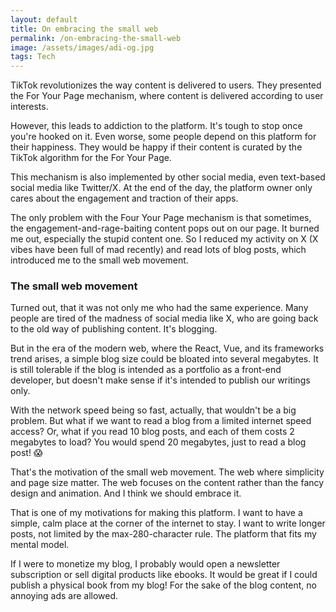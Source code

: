 ```yaml
---
layout: default
title: On embracing the small web
permalink: /on-embracing-the-small-web
image: /assets/images/adi-og.jpg
tags: Tech
---
```


TikTok revolutionizes the way content is delivered to users. They presented the For Your Page mechanism, where content is delivered according to user interests.

However, this leads to addiction to the platform. It's tough to stop once you're hooked on it. Even worse, some people depend on this platform for their happiness. They would be happy if their content is curated by the TikTok algorithm for the For Your Page.

This mechanism is also implemented by other social media, even text-based social media like Twitter/X. At the end of the day, the platform owner only cares about the engagement and traction of their apps.

The only problem with the Four Your Page mechanism is that sometimes, the engagement-and-rage-baiting content pops out on our page. It burned me out, especially the stupid content one. So I reduced my activity on X (X vibes have been full of mad recently) and read lots of blog posts, which introduced me to the small web movement.

### The small web movement

Turned out, that it was not only me who had the same experience. Many people are tired of the madness of social media like X, who are going back to the old way of publishing content. It's blogging.

But in the era of the modern web, where the React, Vue, and its frameworks trend arises, a simple blog size could be bloated into several megabytes. It is still tolerable if the blog is intended as a portfolio as a front-end developer, but doesn't make sense if it's intended to publish our writings only.

With the network speed being so fast, actually, that wouldn't be a big problem. But what if we want to read a blog from a limited internet speed access? Or, what if you read 10 blog posts, and each of them costs 2 megabytes to load? You would spend 20 megabytes, just to read a blog post! 😱

That's the motivation of the small web movement. The web where simplicity and page size matter. The web focuses on the content rather than the fancy design and animation. And I think we should embrace it.

That is one of my motivations for making this platform. I want to have a simple, calm place at the corner of the internet to stay. I want to write longer posts, not limited by the max-280-character rule. The platform that fits my mental model.

If I were to monetize my blog, I probably would open a newsletter subscription or sell digital products like ebooks. It would be great if I could publish a physical book from my blog! For the sake of the blog content, no annoying ads are allowed.
